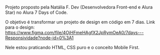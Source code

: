 Projeto proposto pela Natália F. Dev (Desenvolvedora Front-end e Alura Star) no Alura 7 Days of Code.

O objetivo é transformar um projeto de design em código em 7 dias. Link para o design: https://www.figma.com/file/4OjHFmeHAgfX2JpRymOeA0/7days---Responsividade?node-id=0%3A1

Nele estou praticando HTML, CSS puro e o conceito Mobile First.
